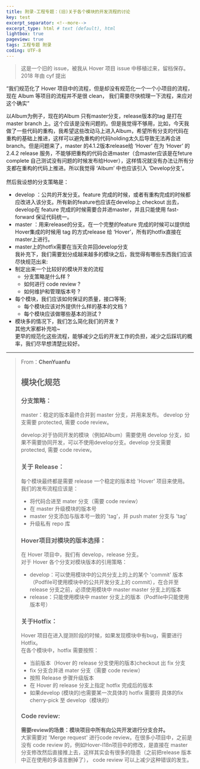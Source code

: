 ```yaml
---
title: 附录-工程专题：(旧)关于各个模块的开发流程的讨论 
key: test
excerpt_separator: <!--more-->
excerpt_type: html # text (default), html
lightbox: true
pageview: true
tags: 工程专题 附录
coding: UTF-8
--- 
```

> 这是一个旧的 issue，被我从 Hover 项目 issue 中移植过来，留档保存。    
> 2018 年由 cyf 提出    
  
“我们规范化了 Hover 项目中的流程，但是却没有规范化一个一个小项目的流程，现在 Album 等项目的流程并不是很 clean， 我们需要尽快梳理一下流程，来应对这个确实”  

以Album为例子，现在的Album 只有master分支，release版本的tag 是打在master branch 上。这个应该是没有问题的。但是我觉得不够用，比如，今天我做了一些代码的重构，我希望这些改动马上进入Album，希望所有分支的代码在重构的基础上推进，这样可以避免重构的代码holding太久后导致无法再合进branch。但是问题来了，master 的4.1.2版本release给 ‘Hover’ 在为 ‘Hover’ 的 2.4.2 release 服务，不能够把重构的代码合进master（合master应该是在feture complete 自己测试没有问题的时候发布给Hover），这样情况就没有办法让所有分支都在重构的代码上推进。所以我觉得 ‘Album’ 中也应该引入 ‘Develop分支’。  
<br/>
然后我设想的分支策略是：  
* develop ：公共的开发分支。feature 完成的时候，或者有重构完成的时候都应改进入该分支。所有新的feature也应该在develop上 checkout 出去，develop在 feature 完成的时候需要合并进master，并且只能使用 fast-forward 保证代码统一。  
* master ：用来release的分支。在一个完整的feature 完成的时候可以提供给Hover集成的时候用 tag 的方式release 给 ‘Hover’，所有的hotfix直接在master上进行。  
* master上的hotfix需要在当天合并回develop分支  
我补充下，我们需要划分成越来越多的模块之后，我觉得有哪些东西我们应该尽快规范出来:  
* 制定出来一个比较好的模块开发的流程  
	* 分支策略是什么样 ?  
	* 如何进行 code review ?  
	* 如何维护和管理版本号 ?  
* 每个模块，我们应该如何保证的质量，接口等等;  
	* 每个模块应该对外提供什么样的基本的文档 ?  
	* 每个模块应该做哪些基本的测试 ?  
* 模块多的情况下，我们怎么简化我们的开发 ?  
其他大家都补充哈~  
更早的规范化这些流程，能够减少之后的开发工作的负担，减少之后踩坑的概率，我们尽早想清楚比较好。  
  
- - - -  

> From：**ChenYuanfu**    
>
> ## 模块化规范  
> 
> ### 分支策略：  
>
> master：稳定的版本最终合并到 master 分支，并用来发布。 develop 分支需要 protected, 需要 code review。  
>
> develop:对于协同开发的模块（例如Album）需要使用 develop 分支，如果不需要协同开发，可以不使用develop分支。develop 分支需要 protected, 需要 code review。  
>
> ### 关于 Release：  
> 每个模块最终都是需要 release 一个稳定的版本给 'Hover' 项目来使用。  
> 我们的发布流程应该是：  
>
> * 将代码合进至 mater 分支（需要 code review）  
> * 在 master 升级模块的版本号  
> * master 分支添加与版本号一致的 'tag'，并 push mater 分支与 'tag'  
> * 升级私有 repo 库  
>
> ### Hover项目对模块的版本选择：  
> 在 Hover 项目中，我们有 develop，release 分支。  
> 对于 Hover 各个分支对模块版本的引用策略：  
>
> * develop：可以使用模块中的公共分支上的上的某个 'commit' 版本（Podfile可使用模块中的公共开发分支上的 commit），在合并至 release 分支之前，必须使用模块中 master master 分支上的版本  
> * release：只能使用模块中 master 分支上的版本（Podfile中只能使用版本号）  
>
> ### 关于Hotfix：  
> Hover 项目在进入提测阶段的时候，如果发现模块中有bug，需要进行Hotfix。  
> 在各个模块中，hotfix 需要按照：  
>  
> * 当前版本（Hover 的 release 分支使用的版本)checkout 出 fix 分支  
> * fix 分支合并进 mater 分支（需要 code review）  
> * 按照 Release 步骤升级版本  
> * 在 Hover 的 release 分支上指定 hotfix 完成后的版本  
> * 如果develop (模块的)也需要某一次具体的 hotfix 需要将 具体的fix cherry-pick 至 develop（模块的）  
>  
> ### Code review:  
>
> **需要review的场景：模块项目中所有向公共开发进行分支合并。**  
> 大家需要对 'Merge request' 进行code review。在很多小项目中，之前是没有 code review 的，例如Hover-I18n项目中的修改，是直接在 master 分支修改然后直接推上去，这样其实会有很多的隐患（之前把release 版本中正在使用的多语言删掉了）， code review 可以上减少这种错误的发生。  
  
  